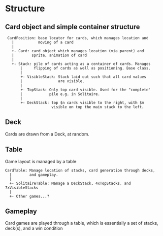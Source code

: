 #  Structure

## Card object and simple container structure
```
 CardPosition: base locator for cards, which manages location and
   |           moving of a card
   |
   +- Card: card object which manages location (via parent) and
   |        sprite, animation of card
   |
   +- Stack: pile of cards acting as a container of cards. Manages
       |     flipping of cards as well as positioning. Base class.
       |
       +- VisibleStack: Stack laid out such that all card values
       |                are visible.
       |
       +- TopStack: Only top card visible. Used for the "complete"
       |            pile e.g. in Solitaire.
       |
       +- DeckStack: top $n cards visible to the right, with $m
                     visible on top the main stack to the left.
```


## Deck

Cards are drawn from a Deck, at random.

## Table

Game layout is managed by a table

```
CardTable: Manage location of stacks, card generation through decks,
  |        and gameplay.
  |
  +- SolitaireTable: Manage a DeckStack, 4xTopStacks, and 7xVisibleStacks
  |
  +- Other games...?
```

## Gameplay
Card games are played through a table, which is essentially a set of stacks, deck(s), and a win condition
